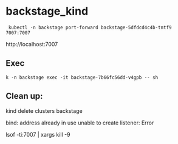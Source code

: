 # backstage_kind



```
 kubectl -n backstage port-forward backstage-5dfdcd4c4b-tntf9 7007:7007
```

http://localhost:7007


## Exec
```
k -n backstage exec -it backstage-7b66fc56dd-v4gpb -- sh
```





## Clean up:

kind delete clusters backstage

bind: address already in use unable to create listener: Error

lsof -ti:7007 | xargs kill -9
